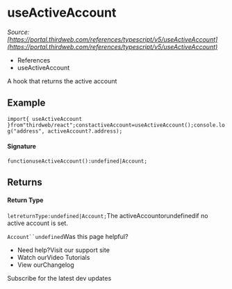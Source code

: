 # useActiveAccount

*Source: [https://portal.thirdweb.com/references/typescript/v5/useActiveAccount](https://portal.thirdweb.com/references/typescript/v5/useActiveAccount)*

* References
* useActiveAccount

A hook that returns the active account

## Example

`import{ useActiveAccount }from"thirdweb/react";constactiveAccount=useActiveAccount();console.log("address", activeAccount?.address);`
#### Signature

`functionuseActiveAccount():undefined|Account;`
## Returns

#### Return Type

`letreturnType:undefined|Account;`The activeAccountorundefinedif no active account is set.

`Account``undefined`Was this page helpful?

* Need help?Visit our support site
* Watch ourVideo Tutorials
* View ourChangelog

Subscribe for the latest dev updates


